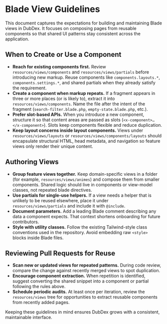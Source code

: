 # Blade View Guidelines

This document captures the expectations for building and maintaining Blade views in DubDex. It focuses on composing pages from reusable components so that shared UI patterns stay consistent across the application.

## When to Create or Use a Component

- **Reach for existing components first.** Review `resources/views/components` and `resources/views/partials` before introducing new markup. Reuse components like `components.layouts.*`, `components.settings.*`, and shared partials when they already satisfy the requirement.
- **Create a component when markup repeats.** If a fragment appears in three or more places (or is likely to), extract it into `resources/views/components`. Name the file after the intent of the fragment (`search-filter.blade.php`, `empty-state.blade.php`, etc.).
- **Prefer slot-based APIs.** When you introduce a new component, structure it so that content areas are passed as slots (`<x-component>…</x-component>`). Slots keep components flexible and reduce duplication.
- **Keep layout concerns inside layout components.** Views under `resources/views/layouts` or `resources/views/components/layouts` should encapsulate structural HTML, head metadata, and navigation so feature views only render their unique content.

## Authoring Views

- **Group feature views together.** Keep domain-specific views in a folder (for example, `resources/views/animes`) and compose them from smaller components. Shared logic should live in components or view-model classes, not repeated blade directives.
- **Use partials for single-use helpers.** If a view needs a helper that is unlikely to be reused elsewhere, place it under `resources/views/partials` and include it with `@include`.
- **Document parameters.** Add a leading Blade comment describing any data a component expects. That context shortens onboarding for future contributors.
- **Style with utility classes.** Follow the existing Tailwind-style class conventions used in the repository. Avoid embedding raw `<style>` blocks inside Blade files.

## Reviewing Pull Requests for Reuse

- **Scan new or updated views for repeated patterns.** During code review, compare the change against recently merged views to spot duplication.
- **Encourage component extraction.** When repetition is identified, suggest converting the shared snippet into a component or partial following the rules above.
- **Schedule periodic audits.** At least once per iteration, review the `resources/views` tree for opportunities to extract reusable components from recently added pages.

Keeping these guidelines in mind ensures DubDex grows with a consistent, maintainable interface.
